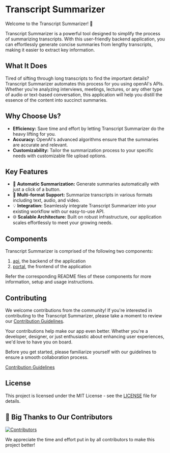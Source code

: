 # Transcript Summarizer

Welcome to the Transcript Summarizer! 🚀

Transcript Summarizer is a powerful tool designed to simplify the process of summarizing transcripts. With this user-friendly backend application, you can effortlessly generate concise summaries from lengthy transcripts, making it easier to extract key information.

## What It Does

Tired of sifting through long transcripts to find the important details? Transcript Summarizer automates this process for you using openAI's APIs. Whether you're analyzing interviews, meetings, lectures, or any other type of audio or text-based conversation, this application will help you distill the essence of the content into succinct summaries.

## Why Choose Us?

- **Efficiency:** Save time and effort by letting Transcript Summarizer do the heavy lifting for you.
- **Accuracy:** OpenAI's advanced algorithms ensure that the summaries are accurate and relevant.
- **Customizability:** Tailor the summarization process to your specific needs with customizable file upload options.

## Key Features

- 🤖 **Automatic Summarization:** Generate summaries automatically with just a click of a button.
- 🚀 **Multi-format Support:** Summarize transcripts in various formats including text, audio, and video.
- 💡 **Integration:** Seamlessly integrate Transcript Summarizer into your existing workflow with our easy-to-use API.
- 🌐 **Scalable Architecture:** Built on robust infrastructure, our application scales effortlessly to meet your growing needs.

## Components

Transcript Summarizer is comprised of the following two components:
1. [api](apps/api), the backend of the application
2. [portal](apps/portal), the frontend of the application

Refer the corresponding README files of these components for more information, setup and usage instructions.

## Contributing

We welcome contributions from the community! If you're interested in contributing to the Transcript Summarizer, please take a moment to review our [Contribution Guidelines](CONTRIBUTING.md).

Your contributions help make our app even better. Whether you're a developer, designer, or just enthusiastic about enhancing user experiences, we'd love to have you on board.

Before you get started, please familiarize yourself with our guidelines to ensure a smooth collaboration process.

[Contribution Guidelines](CONTRIBUTING.md)

## License

This project is licensed under the MIT License - see the [LICENSE](LICENSE) file for details.

## 👏 Big Thanks to Our Contributors

<a href="https://github.com/OsmosysSoftware/osm-transcript-summarizer/graphs/contributors">
  <img src="https://contrib.rocks/image?repo=OsmosysSoftware/osm-transcript-summarizer" alt="Contributors" />
</a>

We appreciate the time and effort put in by all contributors to make this project better!
